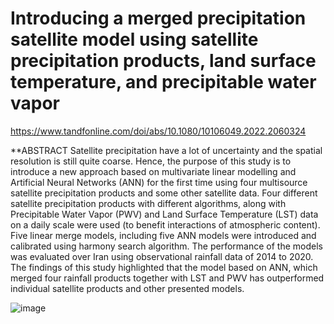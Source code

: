 
# Introducing a merged precipitation satellite model using satellite precipitation products, land surface temperature, and precipitable water vapor 
https://www.tandfonline.com/doi/abs/10.1080/10106049.2022.2060324

**ABSTRACT
Satellite precipitation have a lot of uncertainty and the spatial
resolution is still quite coarse. Hence, the purpose of this study is
to introduce a new approach based on multivariate linear modelling
and Artificial Neural Networks (ANN) for the first time using
four multisource satellite precipitation products and some other
satellite data. Four different satellite precipitation products with
different algorithms, along with Precipitable Water Vapor (PWV)
and Land Surface Temperature (LST) data on a daily scale were
used (to benefit interactions of atmospheric content). Five linear
merge models, including five ANN models were introduced and
calibrated using harmony search algorithm. The performance of
the models was evaluated over Iran using observational rainfall
data of 2014 to 2020. The findings of this study highlighted that
the model based on ANN, which merged four rainfall products
together with LST and PWV has outperformed individual satellite
products and other presented models.

![image](https://github.com/Renopy/merged-precipitation-satellite-model/assets/93834390/318f86d9-59ce-4742-a628-1db7814c67bf)

